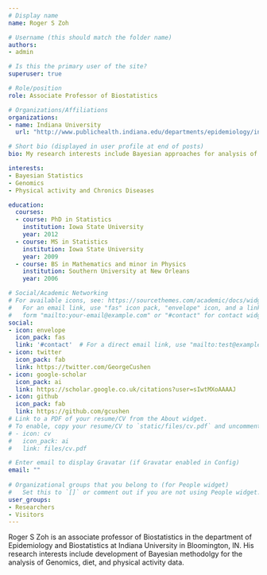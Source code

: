 ```yaml
---
# Display name
name: Roger S Zoh

# Username (this should match the folder name)
authors:
- admin

# Is this the primary user of the site?
superuser: true

# Role/position
role: Associate Professor of Biostatistics

# Organizations/Affiliations
organizations:
- name: Indiana University
  url: "http://www.publichealth.indiana.edu/departments/epidemiology/index.shtml"

# Short bio (displayed in user profile at end of posts)
bio: My research interests include Bayesian approaches for analysis of genomics data, Structural Equations, BioInformatics.

interests:
- Bayesian Statistics
- Genomics
- Physical activity and Chronics Diseases

education:
  courses:
  - course: PhD in Statistics
    institution: Iowa State University
    year: 2012
  - course: MS in Statistics
    institution: Iowa State University
    year: 2009
  - course: BS in Mathematics and minor in Physics
    institution: Southern University at New Orleans
    year: 2006

# Social/Academic Networking
# For available icons, see: https://sourcethemes.com/academic/docs/widgets/#icons
#   For an email link, use "fas" icon pack, "envelope" icon, and a link in the
#   form "mailto:your-email@example.com" or "#contact" for contact widget.
social:
- icon: envelope
  icon_pack: fas
  link: '#contact'  # For a direct email link, use "mailto:test@example.org".
- icon: twitter
  icon_pack: fab
  link: https://twitter.com/GeorgeCushen
- icon: google-scholar
  icon_pack: ai
  link: https://scholar.google.co.uk/citations?user=sIwtMXoAAAAJ
- icon: github
  icon_pack: fab
  link: https://github.com/gcushen
# Link to a PDF of your resume/CV from the About widget.
# To enable, copy your resume/CV to `static/files/cv.pdf` and uncomment the lines below.  
# - icon: cv
#   icon_pack: ai
#   link: files/cv.pdf

# Enter email to display Gravatar (if Gravatar enabled in Config)
email: ""
  
# Organizational groups that you belong to (for People widget)
#   Set this to `[]` or comment out if you are not using People widget.  
user_groups:
- Researchers
- Visitors
---
```



Roger S Zoh is an associate professor of Biostatistics in the department of Epidemiology and Biostatistics at Indiana University in Bloomington, IN. His research interests include development of Bayesian methodolgy for the analysis of Genomics, diet, and physical activity data.   



